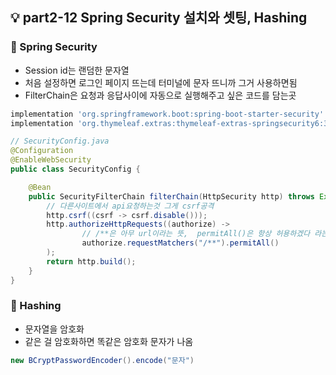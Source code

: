 ## 💡 part2-12 Spring Security 설치와 셋팅, Hashing

### 🔹 Spring Security

- Session id는 랜덤한 문자열
- 처음 설정하면 로그인 페이지 뜨는데 터미널에 문자 뜨니까 그거 사용하면됨
- FilterChain은 요청과 응답사이에 자동으로 실행해주고 싶은 코드를 담는곳

```Bash
implementation 'org.springframework.boot:spring-boot-starter-security'
implementation 'org.thymeleaf.extras:thymeleaf-extras-springsecurity6:3.1.1.RELEASE'
```

```java
// SecurityConfig.java
@Configuration
@EnableWebSecurity
public class SecurityConfig {

    @Bean
    public SecurityFilterChain filterChain(HttpSecurity http) throws Exception {
        // 다른사이트에서 api요청하는것 그게 csrf공격
        http.csrf((csrf -> csrf.disable()));
        http.authorizeHttpRequests((authorize) ->
                // /**은 아무 url이라는 뜻,  permitAll()은 항상 허용하겠다 라는뜻 즉 모든 url 로그인 검사를 끔
                authorize.requestMatchers("/**").permitAll()
        );
        return http.build();
    }
}
```

### 🔹 Hashing

- 문자열을 암호화
- 같은 걸 암호화하면 똑같은 암호화 문자가 나옴

```java
new BCryptPasswordEncoder().encode("문자")
```
